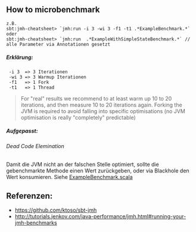 ## How to microbenchmark

```
z.B.
sbt:jmh-cheatsheet> `jmh:run -i 3 -wi 3 -f1 -t1 .*ExampleBenchmark.*`
oder
sbt:jmh-cheatsheet> `jmh:run  .*ExampleWithSimpleStateBenchmark.*` // alle Parameter via Annotationen gesetzt
```

##### Erklärung:
     -i 3  => 3 Iterationen
     -wi 3 => 3 Warmup Iterationen
     -f1   => 1 Fork
     -t1   => 1 Thread

>For "real" results we recommend to at least warm up 10 to 20 iterations, and then measure 10 to 20 iterations again. Forking the JVM is required to avoid falling into specific optimisations (no JVM optimisation is really "completely" predictable)

##### Aufgepasst:
###### Dead Code Elemination
Damit die JVM nicht an der falschen Stelle optimiert, sollte die gebenchmarkte Methode einen Wert zurückgeben, oder via Blackhole den Wert konsumieren. Siehe [ExampleBenchmark.scala](src/main/scala/de/codecentric/wittig/jmh/ExampleBenchmark.scala)

## Referenzen:
* https://github.com/ktoso/sbt-jmh
* http://tutorials.jenkov.com/java-performance/jmh.html#running-your-jmh-benchmarks